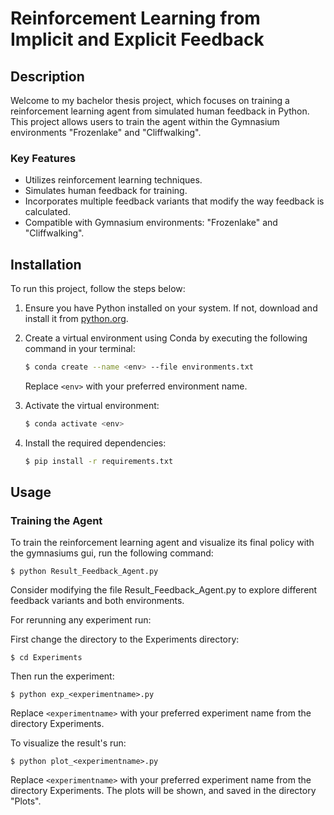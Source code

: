 # Reinforcement Learning from Implicit and Explicit Feedback

## Description

Welcome to my bachelor thesis project, which focuses on training a reinforcement learning agent from simulated human feedback in Python. This project allows users to train the agent within the Gymnasium environments "Frozenlake" and "Cliffwalking".

### Key Features

- Utilizes reinforcement learning techniques.
- Simulates human feedback for training.
- Incorporates multiple feedback variants that modify the way feedback is calculated.
- Compatible with Gymnasium environments: "Frozenlake" and "Cliffwalking".

## Installation

To run this project, follow the steps below:

1. Ensure you have Python installed on your system. If not, download and install it from [python.org](https://www.python.org/downloads/).

2. Create a virtual environment using Conda by executing the following command in your terminal:

    ```bash
    $ conda create --name <env> --file environments.txt
    ```

    Replace `<env>` with your preferred environment name.

3. Activate the virtual environment:

    ```bash
    $ conda activate <env>
    ```

4. Install the required dependencies:

    ```bash
    $ pip install -r requirements.txt
    ```

## Usage

### Training the Agent

To train the reinforcement learning agent and visualize its final policy with the gymnasiums gui, run the following command:
    
    $ python Result_Feedback_Agent.py

Consider modifying the file Result_Feedback_Agent.py to explore different feedback variants and both environments.

For rerunning any experiment run:

First change the directory to the Experiments directory:
    
    $ cd Experiments

Then run the experiment:

    $ python exp_<experimentname>.py

Replace `<experimentname>` with your preferred experiment name from the directory Experiments.

To visualize the result's run:

    $ python plot_<experimentname>.py

Replace `<experimentname>` with your preferred experiment name from the directory Experiments. 
The plots will be shown, and saved in the directory "Plots".
